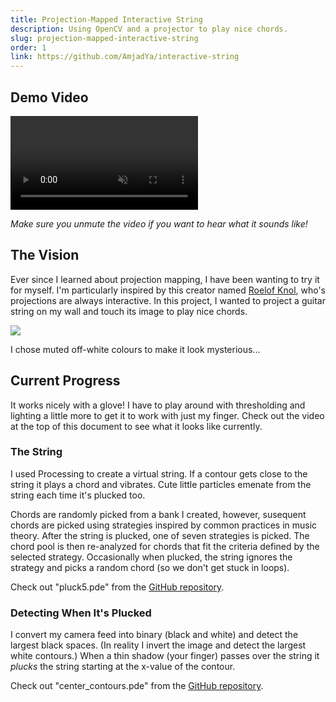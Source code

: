 ```yaml
---
title: Projection-Mapped Interactive String
description: Using OpenCV and a projector to play nice chords.
slug: projection-mapped-interactive-string
order: 1
link: https://github.com/AmjadYa/interactive-string
---
```


## Demo Video

<div class="flex gap-2" style="justify-content: center ; align-items: center">
    <video src="/videos/pluck with glove.mp4" place-content-center muted style="max-height:400px ; object-fit:cover" controls></video>
</div>

_Make sure you unmute the video if you want to hear what it sounds like!_

## The Vision

Ever since I learned about projection mapping, I have been wanting to try it for myself. I'm particularly inspired by this creator named <a href="https://www.instagram.com/roelofknol/?hl=en" target="_blank">Roelof Knol</a>, who's projections are always interactive. In this project, I wanted to project a guitar string on my wall and touch its image to play nice chords.

<div class="flex gap-2" style="justify-content: center ; align-items: center">
    <img src="/images/the string.png" style="max-height:400px ; object-fit:cover">
</div>

I chose muted off-white colours to make it look mysterious...

## Current Progress

It works nicely with a glove! I have to play around with thresholding and lighting a little more to get it to work with just my finger. Check out the video at the top of this document to see what it looks like currently.

### The String

I used Processing to create a virtual string. If a contour gets close to the string it plays a chord and vibrates. Cute little particles emenate from the string each time it's plucked too.

Chords are randomly picked from a bank I created, however, susequent chords are picked using strategies inspired by common practices in music theory. After the string is plucked, one of seven strategies is picked. The chord pool is then re-analyzed for chords that fit the criteria defined by the selected strategy. Occasionally when plucked, the string ignores the strategy and picks a random chord (so we don't get stuck in loops).

Check out "pluck5.pde" from the <a href="https://github.com/AmjadYa/interactive-string" target="_blank">GitHub repository</a>.

### Detecting When It's Plucked

I convert my camera feed into binary (black and white) and detect the largest black spaces. (In reality I invert the image and detect the largest white contours.) When a thin shadow (your finger) passes over the string it _plucks_ the string starting at the x-value of the contour.

Check out "center_contours.pde" from the <a href="https://github.com/AmjadYa/interactive-string" target="_blank">GitHub repository</a>.